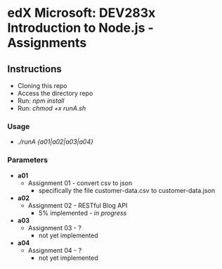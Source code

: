 # edX Microsoft: DEV283x Introduction to Node.js - Assignments

## Instructions
* Cloning this repo
* Access the directory repo
* Run: *npm install*
* Run: *chmod +x runA.sh*

### Usage
- *./runA {a01|a02|a03|a04}*

### Parameters
- **a01**
  - Assignment 01 - convert csv to json
    - specifically the file customer-data.csv to customer-data.json
- **a02**
  - Assignment 02 - RESTful Blog API
    - 5% implemented - *in progress*
- **a03**
  - Assignment 03 - ?
    - not yet implemented
- **a04**
  - Assignment 04 - ?
    - not yet implemented